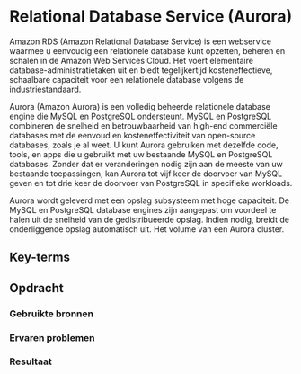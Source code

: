 # Relational Database Service (Aurora)
Amazon RDS (Amazon Relational Database Service) is een webservice waarmee u eenvoudig een relationele database kunt opzetten, beheren en schalen in de Amazon Web Services Cloud. Het voert elementaire database-administratietaken uit en biedt tegelijkertijd kosteneffectieve, schaalbare capaciteit voor een relationele database volgens de industriestandaard.

Aurora (Amazon Aurora) is een volledig beheerde relationele database engine die MySQL en PostgreSQL ondersteunt. MySQL en PostgreSQL combineren de snelheid en betrouwbaarheid van high-end commerciële databases met de eenvoud en kosteneffectiviteit van open-source databases, zoals je al weet. U kunt Aurora gebruiken met dezelfde code, tools, en apps die u gebruikt met uw bestaande MySQL en PostgreSQL databases. Zonder dat er veranderingen nodig zijn aan de meeste van uw bestaande toepassingen, kan Aurora tot vijf keer de doorvoer van MySQL geven en tot drie keer de doorvoer van PostgreSQL in specifieke workloads.

Aurora wordt geleverd met een opslag subsysteem met hoge capaciteit. De MySQL en PostgreSQL database engines zijn aangepast om voordeel te halen uit de snelheid van de gedistribueerde opslag. Indien nodig, breidt de onderliggende opslag automatisch uit. Het volume van een Aurora cluster.
## Key-terms

## Opdracht
### Gebruikte bronnen

### Ervaren problemen

### Resultaat
